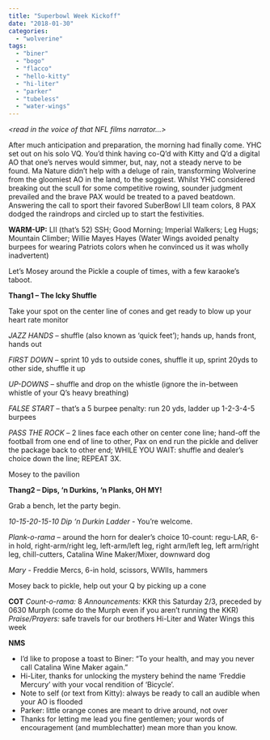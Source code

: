 ```yaml
---
title: "Superbowl Week Kickoff"
date: "2018-01-30"
categories: 
  - "wolverine"
tags: 
  - "biner"
  - "bogo"
  - "flacco"
  - "hello-kitty"
  - "hi-liter"
  - "parker"
  - "tubeless"
  - "water-wings"
---
```


_<read in the voice of that NFL films narrator…>_

After much anticipation and preparation, the morning had finally come. YHC set out on his solo VQ. You’d think having co-Q’d with Kitty and Q’d a digital AO that one’s nerves would simmer, but, nay, not a steady nerve to be found. Ma Nature didn’t help with a deluge of rain, transforming Wolverine from the gloomiest AO in the land, to the soggiest. Whilst YHC considered breaking out the scull for some competitive rowing, sounder judgment prevailed and the brave PAX would be treated to a paved beatdown. Answering the call to sport their favored SuberBowl LII team colors, 8 PAX dodged the raindrops and circled up to start the festivities.

**WARM-UP:** LII (that’s 52) SSH; Good Morning; Imperial Walkers; Leg Hugs; Mountain Climber; Willie Mayes Hayes (Water Wings avoided penalty burpees for wearing Patriots colors when he convinced us it was wholly inadvertent)

Let’s Mosey around the Pickle a couple of times, with a few karaoke’s taboot.

**Thang1 – The Icky Shuffle**

Take your spot on the center line of cones and get ready to blow up your heart rate monitor

_JAZZ HANDS_ – shuffle (also known as ‘quick feet’); hands up, hands front, hands out

_FIRST DOWN_ – sprint 10 yds to outside cones, shuffle it up, sprint 20yds to other side, shuffle it up

_UP-DOWNS_ – shuffle and drop on the whistle (ignore the in-between whistle of your Q’s heavy breathing)

_FALSE START_ – that’s a 5 burpee penalty: run 20 yds, ladder up 1-2-3-4-5 burpees

_PASS THE ROCK_ – 2 lines face each other on center cone line; hand-off the football from one end of line to other, Pax on end run the pickle and deliver the package back to other end; WHILE YOU WAIT: shuffle and dealer’s choice down the line; REPEAT 3X.

Mosey to the pavilion

**Thang2 – Dips, ‘n Durkins, ‘n Planks, OH MY!**

Grab a bench, let the party begin.

_10-15-20-15-10 Dip ‘n Durkin Ladder -_ You’re welcome.

_Plank-o-rama_ – around the horn for dealer’s choice 10-count: regu-LAR, 6-in hold, right-arm/right leg, left-arm/left leg, right arm/left leg, left arm/right leg, chill-cutters, Catalina Wine Maker/Mixer, downward dog

_Mary -_ Freddie Mercs, 6-in hold, scissors, WWIIs, hammers

Mosey back to pickle, help out your Q by picking up a cone

**COT** _Count-o-rama:_ 8 _Announcements:_ KKR this Saturday 2/3, preceded by 0630 Murph (come do the Murph even if you aren’t running the KKR) _Praise/Prayers:_ safe travels for our brothers Hi-Liter and Water Wings this week

**NMS**

- I’d like to propose a toast to Biner: “To your health, and may you never call Catalina Wine Maker again.”
- Hi-Liter, thanks for unlocking the mystery behind the name ‘Freddie Mercury’ with your vocal rendition of ‘Bicycle’.
- Note to self (or text from Kitty): always be ready to call an audible when your AO is flooded
- Parker: little orange cones are meant to drive around, not over
- Thanks for letting me lead you fine gentlemen; your words of encouragement (and mumblechatter) mean more than you know.
